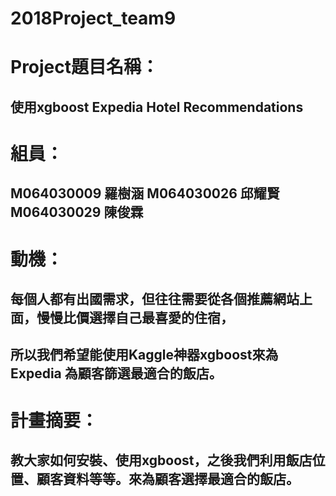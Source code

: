 # 2018Project_team9

# Project題目名稱：
## 使用xgboost Expedia Hotel Recommendations

# 組員：
## M064030009 羅樹涵 M064030026 邱耀賢 M064030029 陳俊霖

# 動機：
## 每個人都有出國需求，但往往需要從各個推薦網站上面，慢慢比價選擇自己最喜愛的住宿，
## 所以我們希望能使用Kaggle神器xgboost來為Expedia 為顧客篩選最適合的飯店。

# 計畫摘要：
## 教大家如何安裝、使用xgboost，之後我們利用飯店位置、顧客資料等等。來為顧客選擇最適合的飯店。
